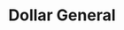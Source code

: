 ---
title: "Dollar General"
url: /philadelphia/dollar-general-oregon-avenue/
shop: variety store
---